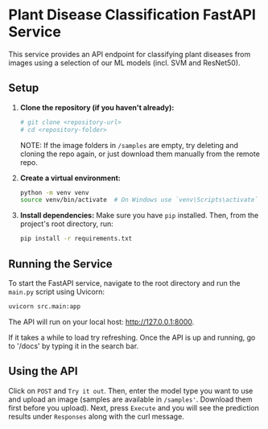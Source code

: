 # Plant Disease Classification FastAPI Service

This service provides an API endpoint for classifying plant diseases from images using a selection of our ML models (incl. SVM and ResNet50).

## Setup

1.  **Clone the repository (if you haven't already):**
    ```bash
    # git clone <repository-url>
    # cd <repository-folder>
    ```

    NOTE: If the image folders in `/samples` are empty, try deleting and cloning the repo again, or just download them manually from the remote repo. 

2.  **Create a virtual environment:**
    ```bash
    python -m venv venv
    source venv/bin/activate  # On Windows use `venv\Scripts\activate`
    ```

3.  **Install dependencies:**
    Make sure you have `pip` installed. Then, from the project's root directory, run:
    ```bash
    pip install -r requirements.txt
    ```

## Running the Service

To start the FastAPI service, navigate to the root directory and run the `main.py` script using Uvicorn:

```bash
uvicorn src.main:app
```

The API will run on your local host: http://127.0.0.1:8000.

If it takes a while to load try refreshing. Once the API is up and running, go to '/docs' by typing it in the search bar.

## Using the API

Click on `POST` and `Try it out`. Then, enter the model type you want to use and upload an image (samples are available in `/samples'`. Download them first before you upload). Next, press `Execute` and you will see the prediction results under `Responses` along with the curl message.
